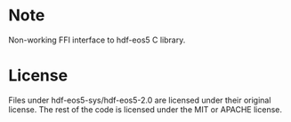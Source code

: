 # Note
Non-working FFI interface to hdf-eos5 C library.

# License

Files under hdf-eos5-sys/hdf-eos5-2.0 are licensed under their original license. The rest of the code is licensed under the MIT or APACHE license.

